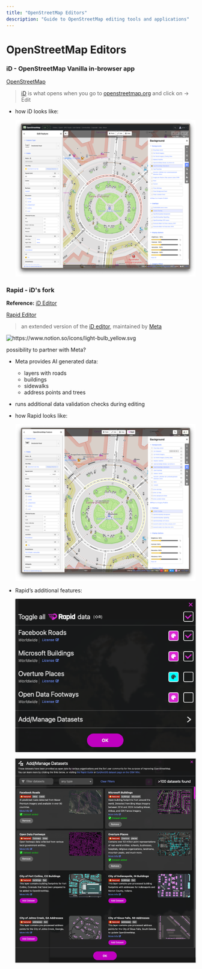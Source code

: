 ```yaml
---
title: "OpenStreetMap Editors"
description: "Guide to OpenStreetMap editing tools and applications"
---
```


# OpenStreetMap Editors

### iD - OpenStreetMap Vanilla in-browser app

[OpenStreetMap](https://www.openstreetmap.org/edit?editor=id#map=19/59.441485/24.759828)

> [iD](https://wiki.openstreetmap.org/wiki/ID) is what opens when you go to [openstreetmap.org](http://openstreetmap.org) and click on → Edit
> 
- how iD looks like:
    
    ![image.png](OpenStreetMap_Editors/image.png)
    

### Rapid - iD's fork

**Reference:** [iD Editor](https://www.notion.so/wheels4wheels-for-HoC-24ece885100180e4a9cbc23fb2f4c19d?pvs=21)

[Rapid Editor](https://rapideditor.org/)

> an extended version of the [iD editor](https://wiki.openstreetmap.org/wiki/ID), maintained by [Meta](https://wiki.openstreetmap.org/wiki/Meta_(company))
> 

<aside>
<img src="https://www.notion.so/icons/light-bulb_yellow.svg" alt="https://www.notion.so/icons/light-bulb_yellow.svg" width="40px" />

possibility to partner with Meta?

</aside>

- Meta provides AI generated data:
    - layers with roads
    - buildings
    - sidewalks
    - address points and trees
- runs additional data validation checks during editing
- how Rapid looks like:
    
    ![image.png](OpenStreetMap_Editors/image_1.png)
    
- Rapid’s additional features:
    
    ![image.png](OpenStreetMap_Editors/image_2.png)
    
    ![image.png](OpenStreetMap_Editors/image_3.png)